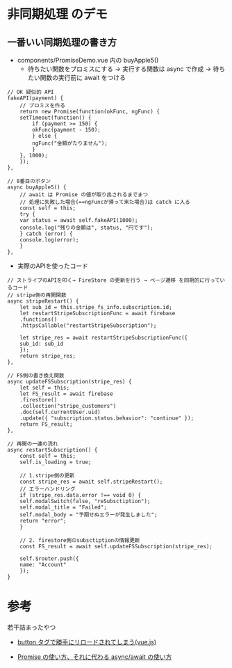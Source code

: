 # 非同期処理 のデモ
## 一番いい同期処理の書き方
- components/PromiseDemo.vue 内の buyApple5()
    - 待ちたい関数をプロミスにする → 実行する関数は async で作成 → 待ちたい関数の実行前に await をつける
```
// OK 疑似的 API
fakeAPI(payment) {
    // プロミスを作る
    return new Promise(function(okFunc, ngFunc) {
    setTimeout(function() {
        if (payment >= 150) {
        okFunc(payment - 150);
        } else {
        ngFunc("金額がたりません");
        }
    }, 1000);
    });
},

// 8番目のボタン
async buyApple5() {
    // await は Promise の値が取り出されるまでまつ
    // 処理に失敗した場合(==ngFuncが帰って来た場合)は catch に入る
    const self = this;
    try {
    var status = await self.fakeAPI(1000);
    console.log("残りの金額は", status, "円です");
    } catch (error) {
    console.log(error);
    }
},
```

- 実際のAPIを使ったコード
```
// ストライプのAPIを叩く→ FireStore の更新を行う → ページ遷移 を同期的に行っているコード
// stripe側の再開関数
async stripeRestart() {
    let sub_id = this.stripe_fs_info.subscription.id;
    let restartStripeSubscriptionFunc = await firebase
    .functions()
    .httpsCallable("restartStripeSubscription");

    let stripe_res = await restartStripeSubscriptionFunc({
    sub_id: sub_id
    });
    return stripe_res;
},

// FS側の書き換え関数
async updateFSSubscription(stripe_res) {
    let self = this;
    let FS_result = await firebase
    .firestore()
    .collection("stripe_customers")
    .doc(self.currentUser.uid)
    .update({ "subscription.status.behavior": "continue" });
    return FS_result;
},

// 再開の一連の流れ
async restartSubscription() {
    const self = this;
    self.is_loading = true;

    // 1.stripe側の更新
    const stripe_res = await self.stripeRestart();
    // エラーハンドリング
    if (stripe_res.data.error !== void 0) {
    self.modalSwitch(false, "reSubsctiption");
    self.modal_title = "Failed";
    self.modal_body = "予期せぬエラーが発生しました";
    return "error";
    }

    // 2. firestore側のsubsctiptionの情報更新
    const FS_result = await self.updateFSSubscription(stripe_res);

    self.$router.push({
    name: "Account"
    });
}
```

# 参考

若干詰まったやつ
- [button タグで勝手にリロードされてしまう(vue.js)](https://qiita.com/haruraruru/items/53614e739437bf7e5b1c)

- [Promise の使い方、それに代わる async/await の使い方](https://qiita.com/suin/items/97041d3e0691c12f4974)

